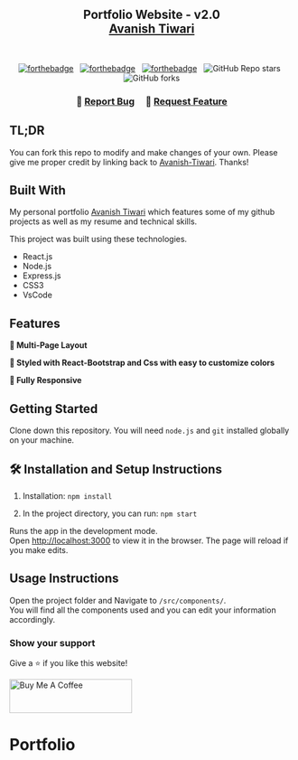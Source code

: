 <h2 align="center">
  Portfolio Website - v2.0<br/>
  <a href="https://avanishtiwari.netlify.app" target="_blank">Avanish Tiwari</a>
</h2>


<br/>

<center>

[![forthebadge](https://forthebadge.com/images/badges/built-with-love.svg)](https://forthebadge.com) &nbsp;
[![forthebadge](https://forthebadge.com/images/badges/made-with-javascript.svg)](https://forthebadge.com) &nbsp;
[![forthebadge](https://forthebadge.com/images/badges/open-source.svg)](https://forthebadge.com) &nbsp;
![GitHub Repo stars](https://img.shields.io/github/stars/Avanish-Tiwari/Portfolio?color=red&logo=github&style=for-the-badge) &nbsp;
![GitHub forks](https://img.shields.io/github/forks/Avanish-Tiwari/Portfolio?color=red&logo=github&style=for-the-badge)

</center>

<h3 align="center">
    🔹
    <a href="https://github.com/Avanish-Tiwari/Portfolio/issues">Report Bug</a> &nbsp; &nbsp;
    🔹
    <a href="https://github.com/Avanish-Tiwari/Portfolio/issues">Request Feature</a>
</h3>

## TL;DR

You can fork this repo to modify and make changes of your own. Please give me proper credit by linking back to [Avanish-Tiwari](https://github.com/Avanish-Tiwari/Portfolio). Thanks!

## Built With

My personal portfolio <a href="https://avanishtiwari.netlify.app/" target="_blank">Avanish Tiwari</a> which features some of my github projects as well as my resume and technical skills.<br/>

This project was built using these technologies.

- React.js
- Node.js
- Express.js
- CSS3
- VsCode

## Features

**📖 Multi-Page Layout**

**🎨 Styled with React-Bootstrap and Css with easy to customize colors**

**📱 Fully Responsive**

## Getting Started

Clone down this repository. You will need `node.js` and `git` installed globally on your machine.

## 🛠 Installation and Setup Instructions

1. Installation: `npm install`

2. In the project directory, you can run: `npm start`

Runs the app in the development mode.\
Open [http://localhost:3000](http://localhost:3000) to view it in the browser.
The page will reload if you make edits.

## Usage Instructions

Open the project folder and Navigate to `/src/components/`. <br/>
You will find all the components used and you can edit your information accordingly.

### Show your support

Give a ⭐ if you like this website!

<a href="https://www.buymeacoffee.com/avanishtiwari" target="_blank"><img src="https://cdn.buymeacoffee.com/buttons/v2/default-violet.png" alt="Buy Me A Coffee" height= "60px" width= "217px" ></a>
# Portfolio

